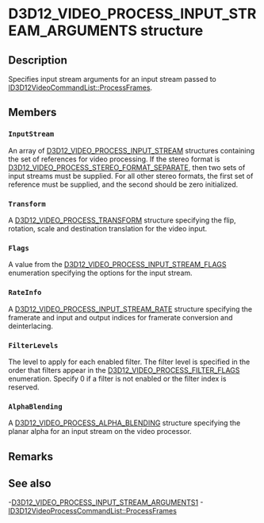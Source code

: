 # D3D12_VIDEO_PROCESS_INPUT_STREAM_ARGUMENTS structure

## Description

Specifies input stream arguments for an input stream passed to [ID3D12VideoCommandList::ProcessFrames](https://learn.microsoft.com/windows/win32/api/d3d12video/nf-d3d12video-id3d12videoprocesscommandlist-processframes).

## Members

### `InputStream`

An array of [D3D12_VIDEO_PROCESS_INPUT_STREAM](https://learn.microsoft.com/windows/win32/api/d3d12video/ns-d3d12video-d3d12_video_process_input_stream) structures containing the set of references for video processing. If the stereo format is [D3D12_VIDEO_PROCESS_STEREO_FORMAT_SEPARATE](https://learn.microsoft.com/windows/win32/api/d3d12video/ne-d3d12video-d3d12_video_frame_stereo_format), then two sets of input streams must be supplied. For all other stereo formats, the first set of reference must be supplied, and the second should be zero initialized.

### `Transform`

A [D3D12_VIDEO_PROCESS_TRANSFORM](https://learn.microsoft.com/windows/win32/api/d3d12video/ns-d3d12video-d3d12_video_process_transform) structure specifying the flip, rotation, scale and destination translation for the video input.

### `Flags`

A value from the [D3D12_VIDEO_PROCESS_INPUT_STREAM_FLAGS](https://learn.microsoft.com/windows/win32/api/d3d12video/ne-d3d12video-d3d12_video_process_input_stream_flags) enumeration specifying the options for the input stream.

### `RateInfo`

A [D3D12_VIDEO_PROCESS_INPUT_STREAM_RATE](https://learn.microsoft.com/windows/win32/api/d3d12video/ns-d3d12video-d3d12_video_process_input_stream_rate) structure specifying the framerate and input and output indices for framerate conversion and deinterlacing.

### `FilterLevels`

The level to apply for each enabled filter. The filter level is specified in the order that filters appear in the [D3D12_VIDEO_PROCESS_FILTER_FLAGS](https://learn.microsoft.com/windows/win32/api/d3d12video/ne-d3d12video-d3d12_video_process_filter_flags) enumeration. Specify 0 if a filter is not enabled or the filter index is reserved.

### `AlphaBlending`

A [D3D12_VIDEO_PROCESS_ALPHA_BLENDING](https://learn.microsoft.com/windows/win32/api/d3d12video/ns-d3d12video-d3d12_video_process_alpha_blending) structure specifying the planar alpha for an input stream on the video processor.

## Remarks

## See also

-[D3D12_VIDEO_PROCESS_INPUT_STREAM_ARGUMENTS1](https://learn.microsoft.com/windows/win32/api/d3d12video/ns-d3d12video-d3d12_video_process_input_stream_arguments1)
-[ID3D12VideoProcessCommandList::ProcessFrames](https://learn.microsoft.com/windows/win32/api/d3d12video/nf-d3d12video-id3d12videoprocesscommandlist-processframes)